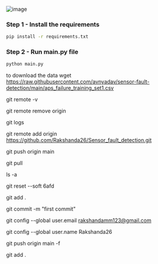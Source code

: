 

![image](https://user-images.githubusercontent.com/57321948/196933065-4b16c235-f3b9-4391-9cfe-4affcec87c35.png)

### Step 1 - Install the requirements

```bash
pip install -r requirements.txt
```

### Step 2 - Run main.py file

```bash
python main.py
```


to download the data
wget https://raw.githubusercontent.com/avnyadav/sensor-fault-detection/main/aps_failure_training_set1.csv


git remote -v

git remote remove origin

git logs 

git remote add origin https://github.com/Rakshanda26/Sensor_fault_detection.git

git push origin main 

git pull 

ls -a

git reset --soft 6afd

git add . 

git commit -m "first commit"


git config --global user.email rakshandamm123@gmail.com

git config --global user.name Rakshanda26
 
git push origin main -f 

git add .
 
